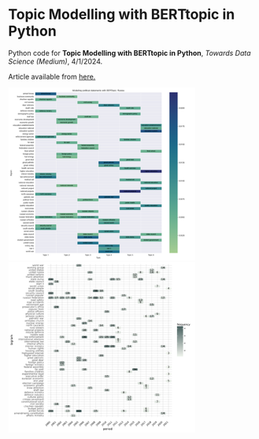 # Topic Modelling with BERTtopic in Python

Python code for **Topic Modelling with BERTtopic in Python**, *Towards Data Science (Medium)*, 4/1/2024.


Article available from [here.](https://towardsdatascience.com/topic-modelling-with-berttopic-in-python-8a80d529de34?sk=16ca7ea6c5cdbbc92fead7f9c34c8584)

<p float="left">
  <img src="BERTopic_Russia.png" width="380" />
  <img src="heatmap_Arabica.png" width="380" />
</p>
